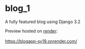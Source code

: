 # blog_1
A fully featured blog using Django 3.2 

Preview hosted on [render](https://render.com): <br><br>
https://blogapp-sy19.onrender.com/

